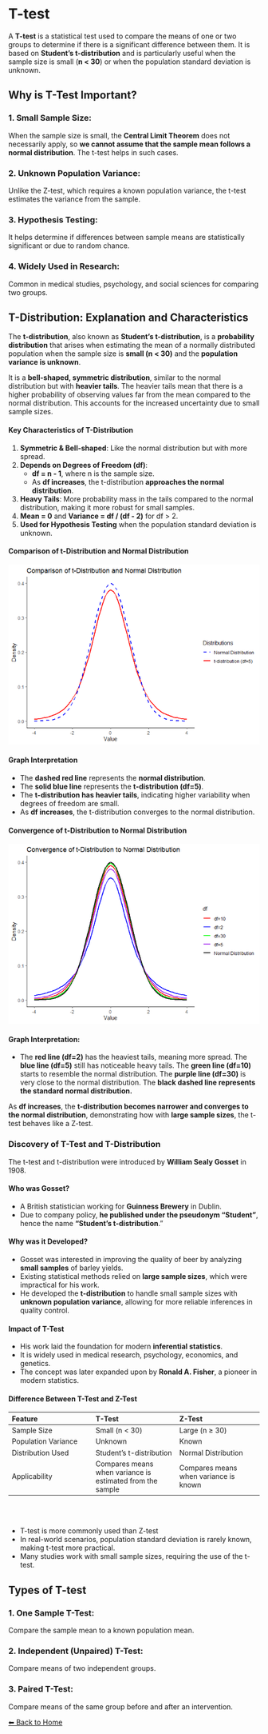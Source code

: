 <script type="text/javascript" async
    src="https://polyfill.io/v3/polyfill.min.js?features=es6">
</script>
<script type="text/javascript" async
    src="https://cdnjs.cloudflare.com/ajax/libs/mathjax/3.2.0/es5/tex-mml-chtml.js">
</script>

# T-test

A **T-test** is a statistical test used to compare the means of one or
two groups to determine if there is a significant difference between
them. It is based on **Student’s t-distribution** and is particularly
useful when the sample size is small (**n &lt; 30**) or when the
population standard deviation is unknown.

## Why is T-Test Important?

### 1. Small Sample Size:

When the sample size is small, the **Central Limit Theorem** does not
necessarily apply, so **we cannot assume that the sample mean follows a
normal distribution**. The t-test helps in such cases.

### 2. Unknown Population Variance:

Unlike the Z-test, which requires a known population variance, the
t-test estimates the variance from the sample.

### 3. Hypothesis Testing:

It helps determine if differences between sample means are statistically
significant or due to random chance.

### 4. Widely Used in Research:

Common in medical studies, psychology, and social sciences for comparing
two groups.

## T-Distribution: Explanation and Characteristics

The **t-distribution**, also known as **Student’s t-distribution**, is a
**probability distribution** that arises when estimating the mean of a
normally distributed population when the sample size is **small (n &lt;
30)** and the **population variance is unknown**.

It is a **bell-shaped, symmetric distribution**, similar to the normal
distribution but with **heavier tails**. The heavier tails mean that
there is a higher probability of observing values far from the mean
compared to the normal distribution. This accounts for the increased
uncertainty due to small sample sizes.

#### Key Characteristics of T-Distribution

1.  **Symmetric & Bell-shaped**: Like the normal distribution but with
    more spread.
2.  **Depends on Degrees of Freedom (df)**:
    -   **df = n - 1**, where n is the sample size.
    -   As **df increases**, the t-distribution **approaches the normal
        distribution**.
3.  **Heavy Tails**: More probability mass in the tails compared to the
    normal distribution, making it more robust for small samples.
4.  **Mean = 0** and **Variance = df / (df - 2)** for df &gt; 2.
5.  **Used for Hypothesis Testing** when the population standard
    deviation is unknown.

#### Comparison of t-Distribution and Normal Distribution

![](T-test_files/figure-markdown_strict/unnamed-chunk-1-1.png)

#### Graph Interpretation

-   The **dashed red line** represents the **normal distribution**.
-   The **solid blue line** represents the **t-distribution (df=5)**.
-   The **t-distribution has heavier tails**, indicating higher
    variability when degrees of freedom are small.
-   As **df increases**, the t-distribution converges to the normal
    distribution.

#### Convergence of t-Distribution to Normal Distribution

![](T-test_files/figure-markdown_strict/unnamed-chunk-2-1.png)

#### Graph Interpretation:

-   The **red line (df=2)** has the heaviest tails, meaning more spread.
    The **blue line (df=5)** still has noticeable heavy tails. The
    **green line (df=10)** starts to resemble the normal distribution.
    The **purple line (df=30)** is very close to the normal
    distribution. The **black dashed line represents the standard normal
    distribution.**

As **df increases**, the **t-distribution becomes narrower and converges
to the normal distribution**, demonstrating how with **large sample
sizes**, the t-test behaves like a Z-test.

### Discovery of T-Test and T-Distribution

The t-test and t-distribution were introduced by **William Sealy
Gosset** in 1908.

#### Who was Gosset?

-   A British statistician working for **Guinness Brewery** in Dublin.
-   Due to company policy, **he published under the pseudonym
    “Student”**, hence the name **“Student’s t-distribution**.”

#### Why was it Developed?

-   Gosset was interested in improving the quality of beer by analyzing
    **small samples** of barley yields.
-   Existing statistical methods relied on **large sample sizes**, which
    were impractical for his work.
-   He developed the **t-distribution** to handle small sample sizes
    with **unknown population variance**, allowing for more reliable
    inferences in quality control.

#### Impact of T-Test

-   His work laid the foundation for modern **inferential statistics**.
-   It is widely used in medical research, psychology, economics, and
    genetics.
-   The concept was later expanded upon by **Ronald A. Fisher**, a
    pioneer in modern statistics.

#### Difference Between T-Test and Z-Test

<table>
<colgroup>
<col style="width: 33%" />
<col style="width: 33%" />
<col style="width: 33%" />
</colgroup>
<thead>
<tr class="header">
<th style="text-align: left;">Feature</th>
<th style="text-align: left;">T-Test</th>
<th style="text-align: left;">Z-Test</th>
</tr>
</thead>
<tbody>
<tr class="odd">
<td style="text-align: left;">Sample Size</td>
<td style="text-align: left;">Small (n &lt; 30)</td>
<td style="text-align: left;">Large (n ≥ 30)</td>
</tr>
<tr class="even">
<td style="text-align: left;">Population Variance</td>
<td style="text-align: left;">Unknown</td>
<td style="text-align: left;">Known</td>
</tr>
<tr class="odd">
<td style="text-align: left;">Distribution Used</td>
<td style="text-align: left;">Student’s t-distribution</td>
<td style="text-align: left;">Normal Distribution</td>
</tr>
<tr class="even">
<td style="text-align: left;">Applicability</td>
<td style="text-align: left;">Compares means when variance is estimated
from the sample</td>
<td style="text-align: left;">Compares means when variance is known</td>
</tr>
</tbody>
</table>

<br> <br>

-   T-test is more commonly used than Z-test
-   In real-world scenarios, population standard deviation is rarely
    known, making t-test more practical.
-   Many studies work with small sample sizes, requiring the use of the
    t-test.

## Types of T-test

### 1. One Sample T-Test:

Compare the sample mean to a known population mean.

### 2. Independent (Unpaired) T-Test:

Compare means of two independent groups.

### 3. Paired T-Test:

Compare means of the same group before and after an intervention.

[⬅ Back to Home](../index.md)
